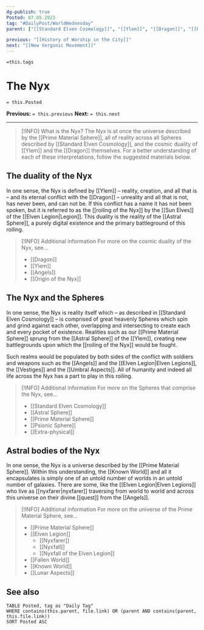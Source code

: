 ```yaml
---
dg-publish: true
Posted: 07.05.2023
tag: "#DailyPost/WorldWednesday"
parent: ["[[Standard Elven Cosmology]]", "[[Ylem]]", "[[Dragon]]", "[[Roiling of the Nyx]]"]

previous: "[[History of Worship in the City]]"
next: "[[New Vergonic Movement]]"
---
```

`=this.tags` 
# The Nyx
`= this.Posted`

**Previous:** `= this.previous`
**Next:** `= this.next`

---

> [!INFO] What is the Nyx?
> The Nyx is at once the universe described by the [[Prime Material Sphere]], all of reality across all Spheres described by [[Standard Elven Cosmology]], and the cosmic duality of [[Ylem]] and the [[Dragon]] themselves. For a better understanding of each of these interpretations, follow the suggested materials below.

## The duality of the Nyx

In one sense, the Nyx is defined by [[Ylem]] – reality, creation, and all that is – and its eternal conflict with the [[Dragon]] – unreality and all that is not, has never been, and can not be. If this conflict has a name it has not been spoken, but it is referred to as the [[roiling of the Nyx]] by the [[Sun Elves]] of the [[Elven Legion|Legion]]. This duality is the reality of the [[Astral Sphere]], a purely digital existence and the primary battleground of this roiling.

>[!INFO] Additional information
>For more on the cosmic duality of the Nyx, see...
>- [[Dragon]]
>- [[Ylem]]
>- [[Angels]]
>- [[Origin of the Nyx]]

## The Nyx and the Spheres

In one sense, the Nyx is reality itself which – as described in [[Standard Elven Cosmology]] – is comprised of great heavenly Spheres which spin and grind against each other, overlapping and intersecting to create each and every pocket of existence. Realities such as our [[Prime Material Sphere]] sprung from the [[Astral Sphere]] of the [[Ylem]], creating new battlegrounds upon which the [[roiling of the Nyx]] would be fought.

Such realms would be populated by both sides of the conflict with soldiers and weapons such as the [[Angels]] and the [[Elven Legion|Elven Legions]], the [[Vestiges]] and the [[Umbral Aspects]]. All of humanity and indeed all life across the Nyx has a part to play in this roiling.

>[!INFO] Additional information
>For more on the Spheres that comprise the Nyx, see...
>- [[Standard Elven Cosmology]]
>- [[Astral Sphere]]
>- [[Prime Material Sphere]]
>- [[Psionic Sphere]]
>- [[Extra-physical]]

## Astral bodies of the Nyx

In one sense, the Nyx is a universe described by the [[Prime Material Sphere]]. Within this understanding, the [[Known World]] and all it encapsulates is simply one of an untold number of worlds in an untold number of galaxies. There are some, like the [[Elven Legion|Elven Legions]] who live as [[nyxfarer|nyxfarer]] traversing from world to world and across this universe on their divine [[quest]] from the [[Angels]].

>[!INFO] Additional information
>For more on the universe of the Prime Material Sphere, see...
>- [[Prime Material Sphere]]
>- [[Elven Legion]]
>    - [[Nyxfarer]]
>    - [[Nyxfall]]
>    - [[Nyxfall of the Elven Legion]]
>- [[Fallen World]]
>- [[Known World]]
>- [[Lunar Aspects]]

## See also

```dataview
TABLE Posted, tag as "Daily Tag"
WHERE contains(this.parent, file.link) OR (parent AND contains(parent, this.file.link))
SORT Posted ASC
```